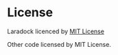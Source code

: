 # License

Laradock licenced by [MIT License](https://github.com/laradock/laradock)

Other code licensed by MIT License.
